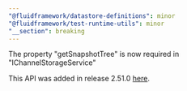 ```yaml
---
"@fluidframework/datastore-definitions": minor
"@fluidframework/test-runtime-utils": minor
"__section": breaking
---
```

The property "getSnapshotTree" is now required in "IChannelStorageService"

This API was added in release 2.51.0 [here](https://github.com/microsoft/FluidFramework/releases/tag/client_v2.51.0#user-content-new-getsnapshottree-api-on-ichannelstorageservice-24970).
